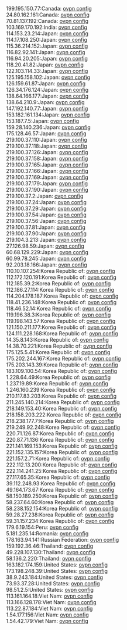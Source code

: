 199.195.150.77:Canada: [ovpn config](vpn/199_195_150_77.ovpn)  
24.80.162.161:Canada: [ovpn config](vpn/24_80_162_161.ovpn)  
70.81.137.192:Canada: [ovpn config](vpn/70_81_137_192.ovpn)  
103.169.170.192:India: [ovpn config](vpn/103_169_170_192.ovpn)  
114.153.23.214:Japan: [ovpn config](vpn/114_153_23_214.ovpn)  
114.17.108.250:Japan: [ovpn config](vpn/114_17_108_250.ovpn)  
115.36.214.152:Japan: [ovpn config](vpn/115_36_214_152.ovpn)  
116.82.92.141:Japan: [ovpn config](vpn/116_82_92_141.ovpn)  
116.94.20.205:Japan: [ovpn config](vpn/116_94_20_205.ovpn)  
118.20.41.82:Japan: [ovpn config](vpn/118_20_41_82.ovpn)  
122.103.114.33:Japan: [ovpn config](vpn/122_103_114_33.ovpn)  
125.195.158.102:Japan: [ovpn config](vpn/125_195_158_102.ovpn)  
126.159.61.87:Japan: [ovpn config](vpn/126_159_61_87.ovpn)  
126.34.176.124:Japan: [ovpn config](vpn/126_34_176_124.ovpn)  
138.64.166.177:Japan: [ovpn config](vpn/138_64_166_177.ovpn)  
138.64.210.9:Japan: [ovpn config](vpn/138_64_210_9.ovpn)  
147.192.140.77:Japan: [ovpn config](vpn/147_192_140_77.ovpn)  
153.182.161.134:Japan: [ovpn config](vpn/153_182_161_134.ovpn)  
153.187.7.5:Japan: [ovpn config](vpn/153_187_7_5.ovpn)  
159.28.140.236:Japan: [ovpn config](vpn/159_28_140_236.ovpn)  
175.128.46.57:Japan: [ovpn config](vpn/175_128_46_57.ovpn)  
219.100.37.110:Japan: [ovpn config](vpn/219_100_37_110.ovpn)  
219.100.37.118:Japan: [ovpn config](vpn/219_100_37_118.ovpn)  
219.100.37.126:Japan: [ovpn config](vpn/219_100_37_126.ovpn)  
219.100.37.158:Japan: [ovpn config](vpn/219_100_37_158.ovpn)  
219.100.37.165:Japan: [ovpn config](vpn/219_100_37_165.ovpn)  
219.100.37.166:Japan: [ovpn config](vpn/219_100_37_166.ovpn)  
219.100.37.169:Japan: [ovpn config](vpn/219_100_37_169.ovpn)  
219.100.37.179:Japan: [ovpn config](vpn/219_100_37_179.ovpn)  
219.100.37.190:Japan: [ovpn config](vpn/219_100_37_190.ovpn)  
219.100.37.2:Japan: [ovpn config](vpn/219_100_37_2.ovpn)  
219.100.37.24:Japan: [ovpn config](vpn/219_100_37_24.ovpn)  
219.100.37.29:Japan: [ovpn config](vpn/219_100_37_29.ovpn)  
219.100.37.54:Japan: [ovpn config](vpn/219_100_37_54.ovpn)  
219.100.37.56:Japan: [ovpn config](vpn/219_100_37_56.ovpn)  
219.100.37.81:Japan: [ovpn config](vpn/219_100_37_81.ovpn)  
219.100.37.90:Japan: [ovpn config](vpn/219_100_37_90.ovpn)  
219.104.3.213:Japan: [ovpn config](vpn/219_104_3_213.ovpn)  
27.126.98.59:Japan: [ovpn config](vpn/27_126_98_59.ovpn)  
60.68.129.229:Japan: [ovpn config](vpn/60_68_129_229.ovpn)  
60.99.78.245:Japan: [ovpn config](vpn/60_99_78_245.ovpn)  
92.203.18.166:Japan: [ovpn config](vpn/92_203_18_166.ovpn)  
110.10.107.254:Korea Republic of: [ovpn config](vpn/110_10_107_254.ovpn)  
112.172.120.191:Korea Republic of: [ovpn config](vpn/112_172_120_191.ovpn)  
112.185.39.2:Korea Republic of: [ovpn config](vpn/112_185_39_2.ovpn)  
112.186.27.114:Korea Republic of: [ovpn config](vpn/112_186_27_114.ovpn)  
114.204.178.187:Korea Republic of: [ovpn config](vpn/114_204_178_187.ovpn)  
118.41.236.148:Korea Republic of: [ovpn config](vpn/118_41_236_148.ovpn)  
118.46.52.14:Korea Republic of: [ovpn config](vpn/118_46_52_14.ovpn)  
119.196.38.3:Korea Republic of: [ovpn config](vpn/119_196_38_3.ovpn)  
119.198.143.57:Korea Republic of: [ovpn config](vpn/119_198_143_57.ovpn)  
121.150.211.177:Korea Republic of: [ovpn config](vpn/121_150_211_177.ovpn)  
124.111.228.168:Korea Republic of: [ovpn config](vpn/124_111_228_168.ovpn)  
14.35.8.143:Korea Republic of: [ovpn config](vpn/14_35_8_143.ovpn)  
14.38.70.221:Korea Republic of: [ovpn config](vpn/14_38_70_221.ovpn)  
175.125.5.41:Korea Republic of: [ovpn config](vpn/175_125_5_41.ovpn)  
175.202.244.167:Korea Republic of: [ovpn config](vpn/175_202_244_167.ovpn)  
175.203.143.39:Korea Republic of: [ovpn config](vpn/175_203_143_39.ovpn)  
183.109.100.54:Korea Republic of: [ovpn config](vpn/183_109_100_54.ovpn)  
1.228.64.49:Korea Republic of: [ovpn config](vpn/1_228_64_49.ovpn)  
1.237.19.89:Korea Republic of: [ovpn config](vpn/1_237_19_89.ovpn)  
1.246.160.239:Korea Republic of: [ovpn config](vpn/1_246_160_239.ovpn)  
210.117.83.203:Korea Republic of: [ovpn config](vpn/210_117_83_203.ovpn)  
211.245.140.214:Korea Republic of: [ovpn config](vpn/211_245_140_214.ovpn)  
218.149.153.40:Korea Republic of: [ovpn config](vpn/218_149_153_40.ovpn)  
218.158.203.222:Korea Republic of: [ovpn config](vpn/218_158_203_222.ovpn)  
218.238.177.7:Korea Republic of: [ovpn config](vpn/218_238_177_7.ovpn)  
219.249.92.248:Korea Republic of: [ovpn config](vpn/219_249_92_248.ovpn)  
220.71.126.87:Korea Republic of: [ovpn config](vpn/220_71_126_87.ovpn)  
220.87.71.136:Korea Republic of: [ovpn config](vpn/220_87_71_136.ovpn)  
221.141.169.153:Korea Republic of: [ovpn config](vpn/221_141_169_153.ovpn)  
221.152.135.157:Korea Republic of: [ovpn config](vpn/221_152_135_157.ovpn)  
221.157.2.71:Korea Republic of: [ovpn config](vpn/221_157_2_71.ovpn)  
222.112.13.200:Korea Republic of: [ovpn config](vpn/222_112_13_200.ovpn)  
222.114.241.25:Korea Republic of: [ovpn config](vpn/222_114_241_25.ovpn)  
27.117.65.35:Korea Republic of: [ovpn config](vpn/27_117_65_35.ovpn)  
39.112.248.93:Korea Republic of: [ovpn config](vpn/39_112_248_93.ovpn)  
49.164.173.67:Korea Republic of: [ovpn config](vpn/49_164_173_67.ovpn)  
58.150.189.250:Korea Republic of: [ovpn config](vpn/58_150_189_250.ovpn)  
58.237.64.60:Korea Republic of: [ovpn config](vpn/58_237_64_60.ovpn)  
58.238.152.154:Korea Republic of: [ovpn config](vpn/58_238_152_154.ovpn)  
59.28.27.238:Korea Republic of: [ovpn config](vpn/59_28_27_238.ovpn)  
59.31.157.234:Korea Republic of: [ovpn config](vpn/59_31_157_234.ovpn)  
179.6.19.154:Peru: [ovpn config](vpn/179_6_19_154.ovpn)  
5.181.235.14:Romania: [ovpn config](vpn/5_181_235_14.ovpn)  
178.163.94.141:Russian Federation: [ovpn config](vpn/178_163_94_141.ovpn)  
159.192.36.46:Thailand: [ovpn config](vpn/159_192_36_46.ovpn)  
49.228.107.130:Thailand: [ovpn config](vpn/49_228_107_130.ovpn)  
58.136.2.220:Thailand: [ovpn config](vpn/58_136_2_220.ovpn)  
163.182.174.159:United States: [ovpn config](vpn/163_182_174_159.ovpn)  
173.198.248.39:United States: [ovpn config](vpn/173_198_248_39.ovpn)  
38.9.243.184:United States: [ovpn config](vpn/38_9_243_184.ovpn)  
73.93.37.28:United States: [ovpn config](vpn/73_93_37_28.ovpn)  
98.51.2.5:United States: [ovpn config](vpn/98_51_2_5.ovpn)  
113.161.164.18:Viet Nam: [ovpn config](vpn/113_161_164_18.ovpn)  
113.166.128.178:Viet Nam: [ovpn config](vpn/113_166_128_178.ovpn)  
113.22.87.184:Viet Nam: [ovpn config](vpn/113_22_87_184.ovpn)  
1.54.177.156:Viet Nam: [ovpn config](vpn/1_54_177_156.ovpn)  
1.54.42.179:Viet Nam: [ovpn config](vpn/1_54_42_179.ovpn)  
